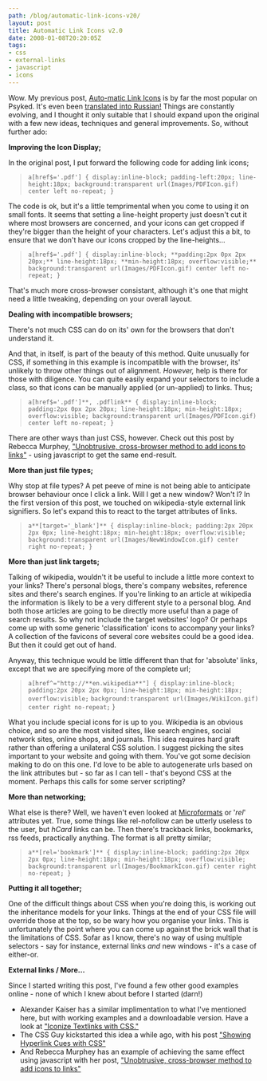 ```yaml
---
path: /blog/automatic-link-icons-v20/
layout: post
title: Automatic Link Icons v2.0
date: 2008-01-08T20:20:05Z
tags:
- css
- external-links
- javascript
- icons
---
```


Wow. My previous post, [Auto-matic Link Icons](/css/auto-matic-link-icons.htm "Open link in the same window") is by far the most popular on Psyked. It's even been [translated into Russian!](http://blog.bagg.spb.ru/2007/11/148/ "Open link in a new window") Things are constantly evolving, and I thought it only suitable that I should expand upon the original with a few new ideas, techniques and general improvements. So, without further ado:

**Improving the Icon Display;**

In the original post, I put forward the following code for adding link icons;

> `a[href$='.pdf'] { display:inline-block; padding-left:20px; line-height:18px; background:transparent url(Images/PDFIcon.gif) center left no-repeat; }`

The code is ok, but it's a little temprimental when you come to using it on small fonts. It seems that setting a line-height property just doesn't cut it where most browsers are concerned, and your icons can get cropped if they're bigger than the height of your characters. Let's adjust this a bit, to ensure that we don't have our icons cropped by the line-heights...

> `a[href$='.pdf'] { display:inline-block; **padding:2px 0px 2px 20px;** line-height:18px; **min-height:18px; overflow:visible;** background:transparent url(Images/PDFIcon.gif) center left no-repeat; }`

That's much more cross-browser consistant, although it's one that might need a little tweaking, depending on your overall layout.

**Dealing with incompatible browsers;**

There's not much CSS can do on its' own for the browsers that don't understand it.

And that, in itself, is part of the beauty of this method. Quite unusually for CSS, if something in this example is incompatible with the browser, its' unlikely to throw other things out of alignment. _However,_ help is there for those with diligence. You can quite easily expand your selectors to include a class, so that icons can be manually applied (or un-applied) to links. Thus;

> `a[href$='.pdf']**, .pdflink** { display:inline-block; padding:2px 0px 2px 20px; line-height:18px; min-height:18px; overflow:visible; background:transparent url(Images/PDFIcon.gif) center left no-repeat; }`

There are other ways than just CSS, however. Check out this post by Rebecca Murphey, ["Unobtrusive, cross-browser method to add icons to links"](http://blog.rebeccamurphey.com/2008/01/06/unobtrusive-cross-browser-add-filetype-icon-link-javascript-jquery/#comment-36 "Open link in a new window") \- using javascript to get the same end-result.

**More than just file types;**

Why stop at file types? A pet peeve of mine is not being able to anticipate browser behaviour once I click a link. Will I get a new window? Won't I? In the first version of this post, we touched on wikipedia-style external link signifiers. So let's expand this to react to the target attributes of links.

> `a**[target='_blank']** { display:inline-block; padding:2px 20px 2px 0px; line-height:18px; min-height:18px; overflow:visible;` `background:transparent url(Images/NewWindowIcon.gif) center right no-repeat; }`

**More than just link targets;**

Talking of wikipedia, wouldn't it be useful to include a little more context to your links? There's personal blogs, there's company websites, reference sites and there's search engines. If you're linking to an article at wikipedia the information is likely to be a very different style to a personal blog. And both those articles are going to be directly more useful than a page of search results. So why not include the target websites' logo? Or perhaps come up with some generic 'classification' icons to accompany your links? A collection of the favicons of several core websites could be a good idea. But then it could get out of hand.

Anyway, this technique would be little different than that for 'absolute' links, except that we are specifying more of the complete url;

> `a[href^="http://**en.wikipedia**"] { display:inline-block; padding:2px 20px 2px 0px; line-height:18px; min-height:18px; overflow:visible;` `background:transparent url(Images/WikiIcon.gif) center right no-repeat;` }

What you include special icons for is up to you. Wikipedia is an obvious choice, and so are the most visited sites, like search engines, social network sites, online shops, and journals. This idea requires hard graft rather than offering a unilateral CSS solution. I suggest picking the sites important to your website and going with them. You've got some decision making to do on this one. I'd love to be able to autogenerate urls based on the link attributes but - so far as I can tell - that's beyond CSS at the moment. Perhaps this calls for some server scripting?

**More than networking;**

What else is there? Well, we haven't even looked at [Microformats](http://microformats.org "Open link in a new window") or '_rel_' attributes yet. True, some things like rel-nofollow can be utterly useless to the user, but _hCard_ links can be. Then there's trackback links, bookmarks, rss feeds, practically anything. The format is all pretty similar;

> `a**[rel='bookmark']** { display:inline-block; padding:2px 20px 2px 0px; line-height:18px; min-height:18px; overflow:visible;` `background:transparent url(Images/BookmarkIcon.gif) center right no-repeat; }`

**Putting it all together;**

One of the difficult things about CSS when you're doing this, is working out the inheritance models for your links. Things at the end of your CSS file will override those at the top, so be wary how you organise your links. This is unfortunately the point where you can come up against the brick wall that is the limitations of CSS. Sofar as I know, there's no way of using multiple selectors - say for instance, external links _and_ new windows - it's a case of either-or.

**External links / More...**

Since I started writing this post, I've found a few other good examples online - none of which I knew about before I started (darn!)

*   Alexander Kaiser has a similar implimentation to what I've mentioned here, but with working examples and a downloadable version. Have a look at ["Iconize Textlinks with CSS."](http://pooliestudios.com/projects/iconize/ "Open link in a new window")
*   The CSS Guy kickstarted this idea a while ago, with his post ["Showing Hyperlink Cues with CSS"](http://www.askthecssguy.com/2006/12/showing_hyperlink_cues_with_cs_1.html "Open link in a new window")
*   And Rebecca Murphey has an example of achieving the same effect using javascript with her post, ["Unobtrusive, cross-browser method to add icons to links"](http://blog.rebeccamurphey.com/2008/01/06/unobtrusive-cross-browser-add-filetype-icon-link-javascript-jquery/#comment-36 "Open link in a new window")